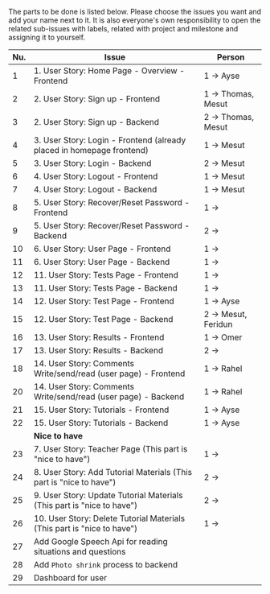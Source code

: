 The parts to be done is listed below. Please choose the issues you want and add your name next to it. It is also everyone's own responsibility to open the related sub-issues with labels, related with project and milestone and assigning it to yourself.

| Nu. | Issue | Person | 
| --- | --- | --- |
| 1 | 1. User Story: Home Page - Overview - Frontend | 1 →  Ayse |
| 2 | 2. User Story: Sign up - Frontend | 1 → Thomas, Mesut |
| 3 | 2. User Story: Sign up - Backend | 2 → Thomas, Mesut |
| 4 | 3. User Story: Login - Frontend (already placed in homepage frontend) | 1 → Mesut |
| 5 | 3. User Story: Login - Backend | 2 → Mesut |
| 6 | 4. User Story: Logout - Frontend | 1 → Mesut |
| 7 | 4. User Story: Logout - Backend | 1 → Mesut |
| 8 | 5. User Story: Recover/Reset Password - Frontend | 1 → |
| 9 | 5. User Story: Recover/Reset Password - Backend | 2 → |
| 10 | 6. User Story: User Page - Frontend | 1 → |
| 11 | 6. User Story: User Page - Backend | 1 → |
| 12 | 11. User Story: Tests Page - Frontend | 1 → |
| 13 | 11. User Story: Tests Page - Backend | 1 → |
| 14 | 12. User Story: Test Page - Frontend | 1 → Ayse |
| 15 | 12. User Story: Test Page - Backend | 2 → Mesut, Feridun|
| 16 | 13. User Story: Results - Frontend | 1 → Omer |
| 17 | 13. User Story: Results - Backend | 2 →  |
| 18 | 14. User Story: Comments Write/send/read (user page) - Frontend | 1 → Rahel |
| 20 | 14. User Story: Comments Write/send/read (user page) - Backend | 1 → Rahel |
| 21 | 15. User Story: Tutorials - Frontend | 1 → Ayse |
| 22 | 15. User Story: Tutorials - Backend | 1 →  Ayse|
| | __Nice to have__
| 23 | 7. User Story: Teacher Page (This part is "nice to have") | 1 → |
| 24 | 8. User Story: Add Tutorial Materials (This part is "nice to have") | 2 → |
| 25 | 9. User Story: Update Tutorial Materials (This part is "nice to have") | 2 → |
| 26 | 10. User Story: Delete Tutorial Materials (This part is "nice to have") | 1 → |
| 27 | Add Google Speech Api for reading situations and questions
| 28 | Add `Photo shrink` process to backend
| 29 | Dashboard for user


